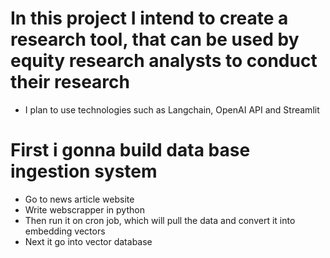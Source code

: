 # In this project I intend to create a research tool, that can be used by equity research analysts to conduct their research
* I plan to use technologies such as Langchain, OpenAI API and Streamlit 

# First i gonna build data base ingestion system 
* Go to news article website
* Write webscrapper in python
* Then run it on cron job, which will pull the data and convert it into embedding vectors
* Next it go into vector database
